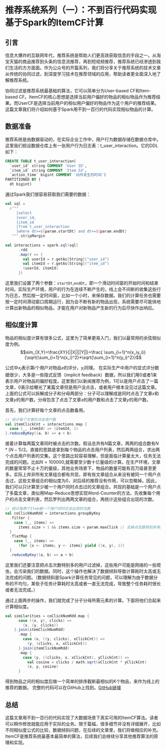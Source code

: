 # 推荐系统系列（一）：不到百行代码实现基于Spark的ItemCF计算
## 引言
信息大爆炸的互联网年代，推荐系统是帮助人们更高效获取信息的手段之一。从淘宝天猫的商品推荐到头条的信息流推荐，再到短视频推荐，推荐系统已经渗透到我们生活的方方面面。作为公众号的开篇系列，我们将分享关于推荐系统的技术文章从传统的协同过滤，到深度学习技术在推荐领域的应用，帮助读者更全面深入地了解推荐系统。

协同过滤是推荐系统最基础的算法，它可以简单分为User-based CF和Item-based CF。ItemCF的核心思想是选择当前用户偏好的物品的相似物品作为推荐结果。而UserCF是选择当前用户的相似用户偏好的物品作为这个用户的推荐结果。这篇文章我们将介绍如何基于Spark用不到一百行的代码实现相似物品的计算。

## 数据准备
推荐系统是由数据驱动的，在实际企业工作中，用户行为数据存储在数据仓库中。这里我们假设数据仓库上有一张用户行为日志表：t_user_interaction。它的DDL如下：

```sql 
CREATE TABLE t_user_interaction(
  `user_id` string COMMENT 'User ID', 
  `item_id` string COMMENT 'Item Id',
  `action_time` bigint COMMENT '动作发生的时间')
PARTITIONED BY ( 
  dt bigint)
```

通过Spark我们很容易获取我们需要的数据：
```scala
val sql =
  s"""
     |select
     |user_id,
     |item_id
     |from t_user_interaction
     |where dt>=${param.startDt} and dt<=${param.endDt}
   """.stripMargin
   
val interactions = spark.sql(sql)
      .rdd
      .map(r => {
        val userId = r.getAs[String]("user_id")
        val itemId = r.getAs[String]("item_id")
        (userId, itemId)
      })
```
这里我们设置了两个参数：`startDt`,`endDt`，即一个滑动时间窗的开始时间和结束时间。实际生产环境，用户的行为在连续不断产生的，线上会不间断的收集这些行为日志，然后按一定时间窗，比如一个小时，来保存数据。我们的计算任务也需要按一定时间滑动窗口周期运行，因为会不断有新的物品出现，系统需要尽可能快地计算出新物品的相似物品，才能在用户对新物品产生新的行为后尽快作出响应。

## 相似度计算
物品的相似度计算有很多公式，这里为了简单更易入门，我们以最常用的余弦相似度为例。
$$sim_{X,Y}=\frac{XY}{||X||||Y||}=\frac{ \sum_{i=1}^n(x_iy_i)}{\sqrt{\sum_{i=1}^n(x_i)^2}*\sqrt{\sum_{i=1}^n(y_i)^2}}$$

公式中$x_i$表示第$i$个用户对物品$x$的评分，$y_i$同理。
在实际生产中用户的显式评分数据很少，大多是一些隐式反馈（implicit feedback）数据，所以我们用0或者1来表示用户对物品的偏好程度。这里我们以新闻推荐为例，1可以是用户点击了一篇文章，0表示给曝光了某篇文章但是用户没点击，或者用户根本没见过这篇文章。上面的公式可以拆解成分子和分母两部分：分子可以理解成是同时点击了文章$x$和文章$y$的用户数。分母包含了点击了文章$x$的用户数和点击了文章$y$的用户数。

首先，我们计算好每个文章的点击数备用。
```scala
// 统计每个文章的点击用户数
val itemClickCnt = interactions.map {
  case (_, itemId) => (itemId, 1)
}.reduceByKey((a, b) => a + b)
```

接着计算每两篇文章同时被点击的次数。假设总共有$N$篇文章，两两的组合数有$N*(N-1)/2$。直接的思路是拿到每个物品的点击用户列表，然后两两组合，求出两个点击用户列表的交集。这个思路比较容易理解，但是面临计算量太大，任务无法完成的问题。比如$N=100000$,就需要至少数十亿量级的计算。在生产环境，文章的数量常常不止十万的量级，其他业务场景下，物品的数量可能有百万级甚至更多。实际上并非所有文章组合都有共现，即有些文章组合从来没有被同一个用户点击过，这些文章组合的相似度为0，对后续的推荐没有作用，可以忽略掉。因此，我们可以只计算至少被一个用户同时点击过的文章组合。共现的基础是一个用户点了多篇文章，类似用Map-Reduce思想实现Word-Counter的方法，先收集每个用户的点击文章列表，然后罗列出两两文章的组合，再统计这些组合出现的次数。

```scala
// 统计每两个Item被一个用户同时点击出现的次数
val coClickNumRdd = interactions.groupByKey
  .filter {
    case (_, items) =>
      items.size > 1 && items.size < param.maxClick // 去掉点击数特别多用户，可能是异常用户
  }
  .flatMap {
    case (_, items) =>
      (for {x <- items; y <- items} yield ((x, y), 1))
  }
  .reduceByKey((a, b) => a + b)
```
这里我们还要注意把点击次数特别多的用户过滤掉，这些用户可能是网络的一些爬虫，会污染我们的数据。同时，这个操作也解决了数据倾斜导致计算耗时太高或无法完成的问题。（数据倾斜是Spark计算任务常见的问题，可以理解为由于数据分布的不均匀，某些子任务计算耗时太高或者一直无法完成，导致整个任务耗时很长或者无法完成。）

通过上面两步的操作，我们就完成了分子分母所需元素的计算。下面将他们合起来计算相似度。
```scala
val similarities = coClickNumRdd.map {
      case ((x, y), clicks) =>
        (x, (y, clicks))
    }.join(itemClickNumRdd)
      .map {
        case (x, ((y, clicks), xClickCnt)) =>
          (y, (clicks, x, xClickCnt))
      }.join(itemClickNumRdd)
      .map {
        case (y, ((clicks, x, xClickCnt), yClickCnt)) =>
          val cosine = clicks / math.sqrt(xClickCnt * yClickCnt)
          (x, y, cosine)
      }
```

得到物品之间的相似度后做一个简单的排序截断最相似的$K$个物品，来作为线上的推荐的数据。
完整的代码可以在GitHub上找到。[GitHub链接](https://github.com/Play-With-AI/recommender-system)

## 总结
这篇文章用不到一百行的代码实现了大数据场景下真实可用的ItemCF算法。读者可以稍作修改就能应用于实际的业务。限于篇幅，很多细节并没有详细展开，比如不同相似度公式的比较，数据倾斜问题，在后续的文章里，我们将做相应的补充。ItemCF是推荐系统最基本最简单的算法，后续我们会继续分享其他推荐算法的原理和实现。

<script type="text/javascript" src="http://cdn.mathjax.org/mathjax/latest/MathJax.js?config=TeX-AMS-MML_HTMLorMML"></script>
<script type="text/x-mathjax-config">
    MathJax.Hub.Config({ tex2jax: {inlineMath: [['$', '$']]}, messageStyle: "none" });
</script>